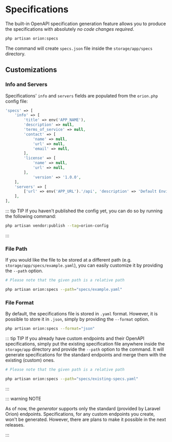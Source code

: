 # Specifications

The built-in OpenAPI specification generation feature allows you to produce the specifications with absolutely *no code changes required*.

```bash
php artisan orion:specs
```

The command will create `specs.json` file inside the `storage/app/specs` directory.

## Customizations

### Info and Servers

Specifications' `info` and `servers`  fields are populated from the `orion.php` config file:

```php
'specs' => [
    'info' => [
        'title' => env('APP_NAME'),
        'description' => null,
        'terms_of_service' => null,
        'contact' => [
            'name' => null,
            'url' => null,
            'email' => null,
        ],
        'license' => [
            'name' => null,
            'url' => null,
        ],
            'version' => '1.0.0',
    ],
    'servers' => [
        ['url' => env('APP_URL').'/api', 'description' => 'Default Environment'],
    ],
],
```

::: tip TIP
If you haven't published the config yet, you can do so by running the following command:

```bash
php artisan vendor:publish --tag=orion-config
```
:::

### File Path
If you would like the file to be stored at a different path (e.g. `storage/app/specs/example.yaml`), you can easily customize it by providing the `--path` option.

```bash
# Please note that the given path is a relative path

php artisan orion:specs --path="specs/example.yaml"
```

### File Format

By default, the specifications file is stored in `.yaml` format. However, it is possible to store it in `.json`, simply by providing the `--format` option.

```bash
php artisan orion:specs --format="json"
```

::: tip TIP
If you already have custom endpoints and their OpenAPI specifications, simply put the existing specification file anywhere inside the `storage/app` directory and provide the `--path` option to the command. It will generate specifications for the standard endpoints and merge them with the existing (custom) ones.

```bash
# Please note that the given path is a relative path

php artisan orion:specs --path="specs/existing-specs.yaml"
```
:::

::: warning NOTE

As of now, the *generator* supports only the standard (provided by Laravel Orion) endpoints. Specifications, for any custom endpoints you create, won't be generated.
However, there are plans to make it possible in the next releases.

:::
